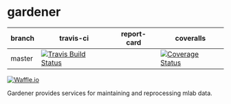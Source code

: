 # gardener
| branch | travis-ci | report-card | coveralls |
|--------|-----------|-----------|-------------|
| master | [![Travis Build Status](https://travis-ci.org/m-lab/etl-gardener.svg?branch=master)](https://travis-ci.org/m-lab/etl-gardener) | | [![Coverage Status](https://coveralls.io/repos/m-lab/etl-gardener/badge.svg?branch=master)](https://coveralls.io/github/m-lab/etl-gardener?branch=master) |

[![Waffle.io](https://badge.waffle.io/m-lab/etl-gardener.svg?title=Ready)](http://waffle.io/m-lab/etl-gardener)



Gardener provides services for maintaining and reprocessing mlab data.
